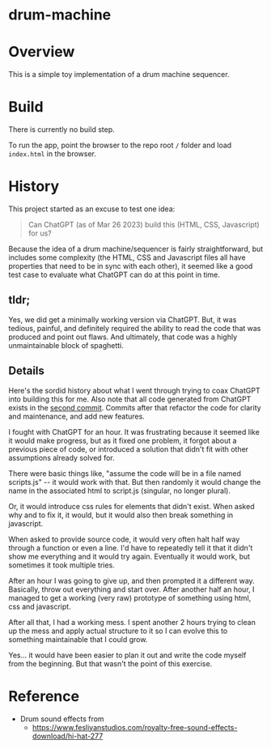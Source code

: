 # drum-machine

# Overview

This is a simple toy implementation of a drum machine sequencer.

# Build

There is currently no build step.

To run the app, point the browser to the repo root `/` folder and load `index.html` in the browser.


# History

This project started as an excuse to test one idea:

> Can ChatGPT (as of Mar 26 2023) build this (HTML, CSS, Javascript) for us?

Because the idea of a drum machine/sequencer is fairly straightforward, but includes some complexity (the HTML, CSS and Javascript files all have properties that need to be in sync with each other), it seemed like a good test case to evaluate what ChatGPT can do at this point in time.

## tldr;

Yes, we did get a minimally working version via ChatGPT. But, it was tedious, painful, and definitely required the ability to read the code that was produced and point out flaws. And ultimately, that code was a highly unmaintainable block of spaghetti.

## Details

Here's the sordid history about what I went through trying to coax ChatGPT into building this for me. Also note that all code generated from ChatGPT exists in the [second commit](https://github.com/kpander/drum-machine/commit/44be69e8a983833cbd57fa26e1c750be5d1629f3). Commits after that refactor the code for clarity and maintenance, and add new features.

I fought with ChatGPT for an hour. It was frustrating because it seemed like it would make progress, but as it fixed one problem, it forgot about a previous piece of code, or introduced a solution that didn't fit with other assumptions already solved for.

There were basic things like, "assume the code will be in a file named scripts.js" -- it would work with that. But then randomly it would change the name in the associated html to script.js (singular, no longer plural).

Or, it would introduce css rules for elements that didn't exist. When asked why and to fix it, it would, but it would also then break something in javascript.

When asked to provide source code, it would very often halt half way through a function or even a line. I'd have to repeatedly tell it that it didn't show me everything and it would try again. Eventually it would work, but sometimes it took multiple tries.

After an hour I was going to give up, and then prompted it a different way. Basically, throw out everything and start over. After another half an hour, I managed to get a working (very raw) prototype of something using html, css and javascript.

After all that, I had a working mess. I spent another 2 hours trying to clean up the mess and apply actual structure to it so I can evolve this to something maintainable that I could grow.

Yes... it would have been easier to plan it out and write the code myself from the beginning. But that wasn't the point of this exercise.


# Reference

- Drum sound effects from
  - https://www.fesliyanstudios.com/royalty-free-sound-effects-download/hi-hat-277
